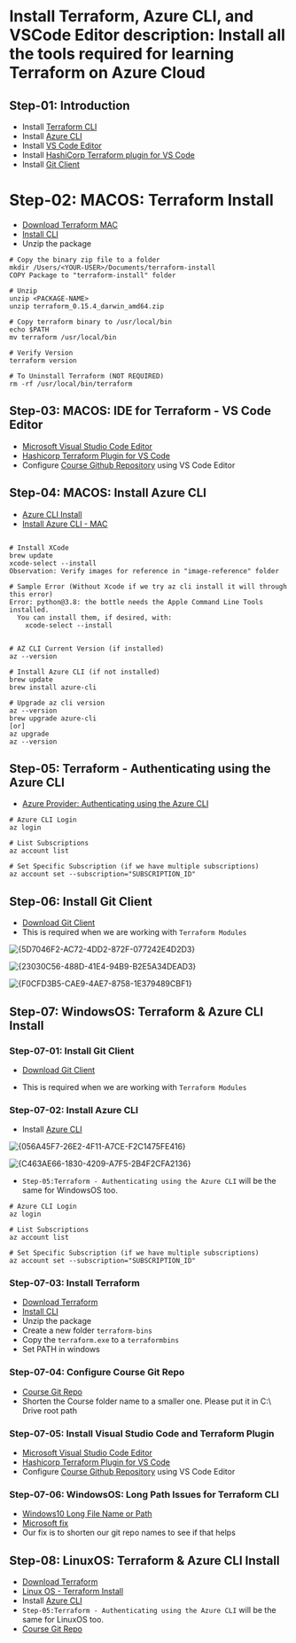 # Install Terraform, Azure CLI, and VSCode Editor description: Install all the tools required for learning Terraform on Azure Cloud

## Step-01: Introduction

- Install [Terraform CLI](https://www.terraform.io/downloads.html)
- Install [Azure CLI](https://docs.microsoft.com/en-us/cli/azure/install-azure-cli)
- Install [VS Code Editor](https://code.visualstudio.com/download)
- Install [HashiCorp Terraform plugin for VS Code](https://marketplace.visualstudio.com/items?itemName=HashiCorp.terraform)
- Install [Git Client](https://git-scm.com/downloads)

# Step-02: MACOS: Terraform Install

- [Download Terraform MAC](https://www.terraform.io/downloads.html)
- [Install CLI](https://learn.hashicorp.com/tutorials/terraform/install-cli)
- Unzip the package
```t
# Copy the binary zip file to a folder
mkdir /Users/<YOUR-USER>/Documents/terraform-install
COPY Package to "terraform-install" folder

# Unzip
unzip <PACKAGE-NAME>
unzip terraform_0.15.4_darwin_amd64.zip

# Copy terraform binary to /usr/local/bin
echo $PATH
mv terraform /usr/local/bin

# Verify Version
terraform version

# To Uninstall Terraform (NOT REQUIRED)
rm -rf /usr/local/bin/terraform
``` 

## Step-03: MACOS: IDE for Terraform - VS Code Editor

- [Microsoft Visual Studio Code Editor](https://code.visualstudio.com/download)
- [Hashicorp Terraform Plugin for VS Code](https://marketplace.visualstudio.com/items?itemName=HashiCorp.terraform)
- Configure [Course Github Repository](https://github.com/stacksimplify/hashicorp-certified-terraform-associate-on-azure) using VS Code Editor


## Step-04: MACOS: Install Azure CLI

- [Azure CLI Install](https://docs.microsoft.com/en-us/cli/azure/install-azure-cli)
- [Install Azure CLI - MAC](https://docs.microsoft.com/en-us/cli/azure/install-azure-cli-macos)
```t

# Install XCode
brew update 
xcode-select --install
Observation: Verify images for reference in "image-reference" folder

# Sample Error (Without Xcode if we try az cli install it will through this error)
Error: python@3.8: the bottle needs the Apple Command Line Tools installed.
  You can install them, if desired, with:
    xcode-select --install


# AZ CLI Current Version (if installed)
az --version

# Install Azure CLI (if not installed)
brew update 
brew install azure-cli

# Upgrade az cli version
az --version
brew upgrade azure-cli 
[or]
az upgrade
az --version
```

## Step-05: Terraform - Authenticating using the Azure CLI

- [Azure Provider: Authenticating using the Azure CLI](https://registry.terraform.io/providers/hashicorp/azurerm/latest/docs/guides/azure_cli)
```t
# Azure CLI Login
az login

# List Subscriptions
az account list

# Set Specific Subscription (if we have multiple subscriptions)
az account set --subscription="SUBSCRIPTION_ID"
```

## Step-06: Install Git Client

- [Download Git Client](https://git-scm.com/downloads)
- This is required when we are working with `Terraform Modules`

![{5D7046F2-AC72-4DD2-872F-077242E4D2D3}](https://github.com/user-attachments/assets/1c3c37d7-86ff-456f-aa61-f792deb89c33)

![{23030C56-488D-41E4-94B9-B2E5A34DEAD3}](https://github.com/user-attachments/assets/d0b95b05-c092-4737-b115-7883e7850232)

![{F0CFD3B5-CAE9-4AE7-8758-1E379489CBF1}](https://github.com/user-attachments/assets/06668007-d0f0-4617-9bd0-9a71248d1c62)

## Step-07: WindowsOS: Terraform & Azure CLI Install

### Step-07-01: Install Git Client

- [Download Git Client](https://git-scm.com/downloads)

- This is required when we are working with `Terraform Modules`

### Step-07-02: Install Azure CLI

- Install [Azure CLI](https://docs.microsoft.com/en-us/cli/azure/install-azure-cli-windows?tabs=azure-cli)

![{056A45F7-26E2-4F11-A7CE-F2C1475FE416}](https://github.com/user-attachments/assets/9c62450c-2456-4de5-92e0-58bcd838d00b)

![{C463AE66-1830-4209-A7F5-2B4F2CFA2136}](https://github.com/user-attachments/assets/8be50a5c-9e71-441b-b29b-ca2c38aa8f39)

- `Step-05:Terraform - Authenticating using the Azure CLI` will be the same for WindowsOS too. 
```t
# Azure CLI Login
az login

# List Subscriptions
az account list

# Set Specific Subscription (if we have multiple subscriptions)
az account set --subscription="SUBSCRIPTION_ID"
```

### Step-07-03: Install Terraform 

- [Download Terraform](https://www.terraform.io/downloads.html)
- [Install CLI](https://learn.hashicorp.com/tutorials/terraform/install-cli)
- Unzip the package
- Create a new folder `terraform-bins`
- Copy the `terraform.exe` to a `terraformbins`
- Set PATH in windows 

### Step-07-04: Configure Course Git Repo 

- [Course Git Repo](https://github.com/stacksimplify/hashicorp-certified-terraform-associate-on-azure)
- Shorten the Course folder name to a smaller one. Please put it in C:\ Drive root path

### Step-07-05: Install Visual Studio Code and Terraform Plugin

- [Microsoft Visual Studio Code Editor](https://code.visualstudio.com/download)
- [Hashicorp Terraform Plugin for VS Code](https://marketplace.visualstudio.com/items?itemName=HashiCorp.terraform)
- Configure [Course Github Repository](https://github.com/stacksimplify/hashicorp-certified-terraform-associate-on-azure) using VS Code Editor

### Step-07-06: WindowsOS: Long Path Issues for Terraform CLI

- [Windows10 Long File Name or Path](https://github.com/hashicorp/terraform/issues/21173)
- [Microsoft fix](https://answers.microsoft.com/en-us/windows/forum/all/windows-10-commands-with-long-path-name-are-not/13f0f7c7-d55c-4c6c-b19d-9dfec099dd45)
- Our fix is to shorten our git repo names to see if that helps

## Step-08: LinuxOS: Terraform & Azure CLI Install

- [Download Terraform](https://www.terraform.io/downloads.html)
- [Linux OS - Terraform Install](https://learn.hashicorp.com/tutorials/terraform/install-cli)
- Install [Azure CLI](https://docs.microsoft.com/en-us/cli/azure/install-azure-cli-linux?pivots=script)
- `Step-05:Terraform - Authenticating using the Azure CLI` will be the same for LinuxOS too. 
- [Course Git Repo](https://github.com/stacksimplify/hashicorp-certified-terraform-associate-on-azure)
